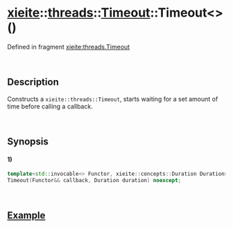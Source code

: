 # [xieite](../../../../../../xieite.md)\:\:[threads](../../../../../../threads.md)\:\:[Timeout](../../../../timeout.md)\:\:Timeout\<\>\(\)
Defined in fragment [xieite:threads.Timeout](../../../../../../../src/threads/timeout.cpp)

&nbsp;

## Description
Constructs a `xieite::threads::Timeout`, starts waiting for a set amount of time before calling a callback.

&nbsp;

## Synopsis
#### 1)
```cpp
template<std::invocable<> Functor, xieite::concepts::Duration Duration>
Timeout(Functor&& callback, Duration duration) noexcept;
```

&nbsp;

## [Example](../../../../timeout.md#Example)
